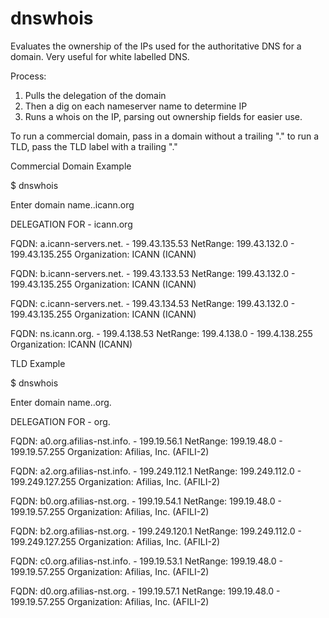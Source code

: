 # dnswhois
Evaluates the ownership of the IPs used for the authoritative DNS for a domain. Very useful for white labelled DNS.

Process:
1. Pulls the delegation of the domain
2. Then a dig on each nameserver name to determine IP
3. Runs a whois on the IP, parsing out ownership fields for easier use.

To run a commercial domain, pass in a domain without a trailing "." to run a TLD, pass the TLD label with a trailing "."


Commercial Domain Example

$ dnswhois

Enter domain name..icann.org

DELEGATION FOR - icann.org 

FQDN: a.icann-servers.net. - 199.43.135.53
NetRange:       199.43.132.0 - 199.43.135.255
Organization:   ICANN (ICANN)

FQDN: b.icann-servers.net. - 199.43.133.53
NetRange:       199.43.132.0 - 199.43.135.255
Organization:   ICANN (ICANN)

FQDN: c.icann-servers.net. - 199.43.134.53
NetRange:       199.43.132.0 - 199.43.135.255
Organization:   ICANN (ICANN)

FQDN: ns.icann.org. - 199.4.138.53
NetRange:       199.4.138.0 - 199.4.138.255
Organization:   ICANN (ICANN)


TLD Example

$ dnswhois

Enter domain name..org.

DELEGATION FOR - org. 

FQDN: a0.org.afilias-nst.info. - 199.19.56.1
NetRange:       199.19.48.0 - 199.19.57.255
Organization:   Afilias, Inc. (AFILI-2)

FQDN: a2.org.afilias-nst.info. - 199.249.112.1
NetRange:       199.249.112.0 - 199.249.127.255
Organization:   Afilias, Inc. (AFILI-2)

FQDN: b0.org.afilias-nst.org. - 199.19.54.1
NetRange:       199.19.48.0 - 199.19.57.255
Organization:   Afilias, Inc. (AFILI-2)

FQDN: b2.org.afilias-nst.org. - 199.249.120.1
NetRange:       199.249.112.0 - 199.249.127.255
Organization:   Afilias, Inc. (AFILI-2)

FQDN: c0.org.afilias-nst.info. - 199.19.53.1
NetRange:       199.19.48.0 - 199.19.57.255
Organization:   Afilias, Inc. (AFILI-2)

FQDN: d0.org.afilias-nst.org. - 199.19.57.1
NetRange:       199.19.48.0 - 199.19.57.255
Organization:   Afilias, Inc. (AFILI-2)
